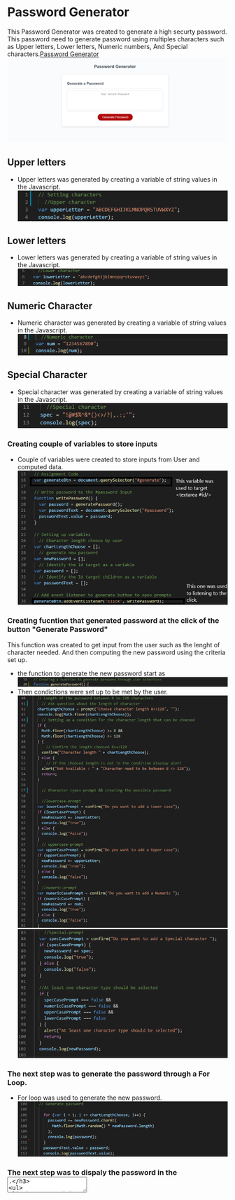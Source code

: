 # Password Generator
This Password Generator was created to generate a high securty password.
This password need to generate password using multiples characters such
as Upper letters, Lower letters, Numeric numbers, And Special characters.[Password Generator](https://koffidanh.github.io/password-generator/)
![generatepassword](https://github.com/Koffidanh/password-generator/blob/main/Assets/generatepassword.png)
## Upper letters
* Upper letters was generated by creating a variable of string values in the Javascript.
![upperletter](https://github.com/Koffidanh/password-generator/blob/main/Assets/upperletter.png)
## Lower letters
* Lower letters was generated by creating a variable of string values in the Javascript.
![lowerletter](https://github.com/Koffidanh/password-generator/blob/main/Assets/lowerletter.png)
## Numeric Character
* Numeric character was generated by creating a variable of string values in the Javascript.
![numeric character](https://github.com/Koffidanh/password-generator/blob/main/Assets/numeric.png)
## Special Character
* Special character was generated by creating a variable of string values in the Javascript.
![special character](https://github.com/Koffidanh/password-generator/blob/main/Assets/special.png)
### Creating couple of variables to store inputs
* Couple of variables were created to store inputs from User and computed data.
![variable](https://github.com/Koffidanh/password-generator/blob/main/Assets/variable.png)
### Creating fucntion that generated password at the click of the button "Generate Password"
 This function was created to get input from the user such as the lenght 
of character needed. And then computing the new password using the criteria set up.
* the function to generate the new password start as
![startfunction](https://github.com/Koffidanh/password-generator/blob/main/Assets/startfunction.png)
* Then condictions were set up to be met by the user. 
![condictions](https://github.com/Koffidanh/password-generator/blob/main/Assets/condictions1.png)
![condictions](https://github.com/Koffidanh/password-generator/blob/main/Assets/condictions2.png)
### The next step was to generate the password through a For Loop.
* For loop was used to generate the new password.
![forloop](https://github.com/Koffidanh/password-generator/blob/main/Assets/forloop.png)
### The next step was to dispaly the password in the <textarea>.
* The password is display by using a text input at line 21 in the Javascript.
![textarea](https://github.com/Koffidanh/password-generator/blob/main/Assets/textarea.png)